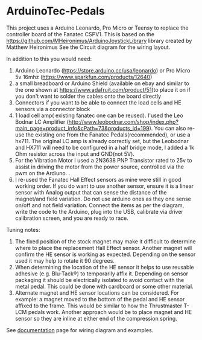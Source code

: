 # ArduinoTec-Pedals
This project uses a Arduino Leonardo, Pro Micro or Teensy to replace the controller board of the Fanatec CSPV1. 
This is based on the https://github.com/MHeironimus/ArduinoJoystickLibrary library created by Matthew Heironimus
See the Circuit diagram for the wiring layout.

In addition to this you would need:

1. Arduino Leonardo (https://store.arduino.cc/usa/leonardo) or Pro Micro 5v 16mhz (https://www.sparkfun.com/products/12640)
2. a small breadboard or Arduino Shield (available on ebay and similar to the one shown at https://www.adafruit.com/product/51)to place it on if you don't want to solder the cables onto the board directly
3. Connectors if you want to be able to connect the load cells and HE sensors via a connector block
4. 1 load cell amp( existing fanatec one can be reused). I'used the Leo Bodnar LC Amplifier (http://www.leobodnar.com/shop/index.php?main_page=product_info&cPath=73&products_id=199). You can also re-use the existing one from the Fanatec Pedals(recommended), or use a hx711. The original LC amp is already correctly set, but the Leobodnar and HX711 will need to be configured in a half bridge mode, I added a 1k Ohm resistor across the input and GND(not 5V).
5. For the Vibration Motor I used a 2N3638 PNP Transistor rated to 25v to assist in driving the motor from the power source, controlled via the pwm on the Ardiuno. . 
6. I re-used the Fanatec Hall Effect sensors as mine were still in good working order. If you do want to use another sensor, ensure it is a linear sensor with Analog output that can sense the distance of the magnet/and field variation. Do not use arduino ones as they one sense on/off and not field variation. 
Connect the items as per the diagram, write the code to the Arduino, plug into the USB, calibrate via driver calibration screen, and you are ready to race.

Tuning notes:

1. The fixed position of the stock magnet may make it difficult to determine where to place the replacement Hall Effect sensor. Another magnet will confirm the HE sensor is working as expected. Depending on the sensor used it may help to rotate it 90 degrees.
2. When determining the location of the HE sensor it helps to use reusable adhesive (e.g. Blu-Tack:registered:) to temporarily affix it. Depending on sensor packaging it should be electrically isolated to avoid contact with the metal pedal. This could be done with cardboard or some other material.
3. Alternate magnet and HE sensor locations can be considered. For example: a magnet moved to the bottom of the pedal and HE sensor affixed to the frame. This would be similar to how the Thrustmaster T-LCM pedals work. Another approach would be to place magnet and HE sensor so they are inline at either end of the compression spring.

See [documentation](documentation) page for wiring diagram and examples.